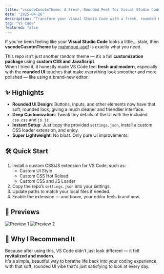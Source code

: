 ```yaml
---
title: "vscodeCusotmTheme: A Fresh, Rounded Feel for Visual Studio Code"
date: "2025-04-26"
description: "Transform your Visual Studio Code with a fresh, rounded UI using vscodeCusotmTheme by mahmoud-asdf. A simple yet effective customization package that makes coding feel modern and clean."
tag: "VS Code"
featured: false
---
```


If you’ve been feeling like your **Visual Studio Code** looks a little... stale, then **vscodeCusotmTheme** by [mahmoud-asdf](https://github.com/mahmoud-asdf/vscodeCusotmTheme) is exactly what you need.

This repo isn’t just another random theme — it’s a full **customization package** using **custom CSS and JavaScript**.  
When I tried it, it honestly made VS Code feel **fresh and modern**, especially with the **rounded UI** touches that make everything look smoother and more polished — like using a brand-new editor.

## ✨ Highlights

- **Rounded UI Design**: Buttons, inputs, and other elements now have that soft, rounded look, giving a much cleaner and friendlier interface.
- **Deep Customization**: Tweak tiny details of the UI with the included `css.css` and `js.js`.
- **Instant Setup**: Just copy the provided `settings.json`, install a custom CSS loader extension, and enjoy.
- **Super Lightweight**: No bloat. Only pure UI improvements.

## 🛠 Quick Start

1. Install a custom CSS/JS extension for VS Code, such as:
   - Custom UI Style
   - Custom CSS Hot Reload
   - Custom CSS and JS Loader
2. Copy the repo’s `settings.json` into your settings.
3. Update paths to match your local files if needed.
4. Enable the extension — and boom, your editor feels brand new.

## 📸 Previews

<img src="/images/blog/vscodecusotmtheme-a-fresh-rounded-feel-for-visual-studio-code/s-1.jpg" alt="Preview 1" />
<img src="/images/blog/vscodecusotmtheme-a-fresh-rounded-feel-for-visual-studio-code/s-2.jpg" alt="Preview 2" />

## 🎯 Why I Recommend It

Because after using this, VS Code didn't just look different — it felt **revitalized and modern**.  
It's a simple, beautiful way to breathe life back into your coding experience, with that soft, rounded UI vibe that's just satisfying to look at every day.
